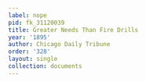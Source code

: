 ```yaml
---
label: nope
pid: fk_31120039
title: Greater Needs Than Fire Drills
year: '1895'
author: Chicago Daily Tribune
order: '328'
layout: single
collection: documents
---
```

